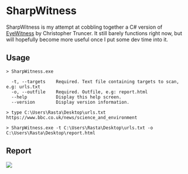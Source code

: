 # SharpWitness

SharpWitness is my attempt at cobbling together a C# version of [EyeWitness](https://github.com/FortyNorthSecurity/EyeWitness) by Christopher Truncer.  It still barely functions right now, but will hopefully become more useful once I put some dev time into it.

## Usage

```text
> SharpWitness.exe

  -t, --targets    Required. Text file containing targets to scan, e.g: urls.txt
  -o, --outfile    Required. Outfile, e.g: report.html
  --help           Display this help screen.
  --version        Display version information.
```

```
> type C:\Users\Rasta\Desktop\urls.txt
https://www.bbc.co.uk/news/science_and_environment

> SharpWitness.exe -t C:\Users\Rasta\Desktop\urls.txt -o C:\Users\Rasta\Desktop\report.html
```
## Report

![](https://raw.githubusercontent.com/rasta-mouse/SharpWitness/master/SharpWitness.png)
